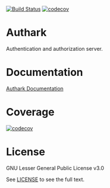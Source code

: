 [![Build Status](https://travis-ci.org/nubark/authark.svg?branch=master)](https://travis-ci.org/nubark/authark) [![codecov](https://codecov.io/gh/nubark/authark/branch/master/graph/badge.svg)](https://codecov.io/gh/nubark/authark)

# Authark

Authentication and authorization server.

# Documentation

[Authark Documentation](https://nubark.github.io/authark/)

# Coverage

[![codecov](https://codecov.io/gh/nubark/authark/branch/master/graph/sunburst.svg)](https://codecov.io/gh/nubark/authark)

# License

GNU Lesser General Public License v3.0

See [LICENSE](LICENSE) to see the full text.

